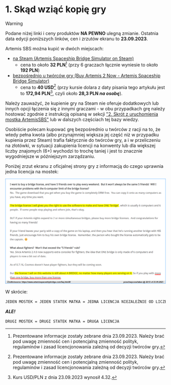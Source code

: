 # 1. Skąd wziąć kopię gry

> [!WARNING]
> Podane niżej linki i ceny produktów **NA PEWNO** ulegną zmianie. Ostatnia data edycji poniższych linków, cen i zrzutów ekranu to **23.09.2023**.

Artemis SBS można kupić w dwóch miejscach:

- [na Steam (Artemis Spaceship Bridge Simulator on Steam)](https://store.steampowered.com/app/247350/)
  - cena to około **32 PLN**[^1] (przy 6 graczach łącznie wyniesie to około **192 PLN**)
- [bezpośrednio u twórców gry (Buy Artemis 2 Now - Artemis Spaceship Bridge Simulator)](https://www.artemisspaceshipbridge.com/buy-artemis-2-now.html#/)
  - cena to **40 USD**[^1] (przy kursie dolara z daty pisania tego artykułu jest to **172,94 PLN**[^2], czyli około **28,3 PLN _na osobę_**).

Należy zauważyć, że kupienie gry na Steam nie oferuje dodatkowych lub innych opcji łączenia się z innymi graczami - w obu przypadkach grę należy hostować zgodnie z instrukcją opisaną w sekcji ["2. Skrót z uruchomienia mostka ArtemisSBS"](/content/2-skrot-z-uruchomienia-mostka-artemissbs.md) lub w dalszych częściach tej bazy wiedzy.

Osobiście polecam kupować grę bezpośrednio u twórców z racji na to, że wtedy pełna kwota (albo przynajmniej większa jej część niż w przypadku kupienia przez Steam) trafia faktycznie do twórców gry, a i w przeliczeniu na złotówki, w sytuacji zakupienia licencji na konwenty lub dla większej liczby znajomych (6+) wychodzi to trochę taniej i jest to znacznie wygodniejsze w późniejszym zarządzaniu.

Poniżej zrzut ekranu z oficjalnej strony gry z informacją do czego uprawnia jedna licencja na mostek:

![Screenshot1](/content/img/2-faq-screen1.png)

W skrócie:

```txt
JEDEN MOSTEK = JEDEN STATEK MATKA = JEDNA LICENCJA NIEZALEŻNIE OD LICZBY GRACZY
```

***ALE!***

```txt
DRUGI MOSTEK = DRUGI STATEK MATKA = DRUGA LICENCJA
```

[^1]: Prezentowane informacje zostały zebrane dnia 23.09.2023. Należy brać pod uwagę zmienność cen i potencjalną zmienność polityk, regulaminów i zasad licencjonowania zależną od decyzji twórców gry.
[^2]: Kurs USD/PLN z dnia 23.09.2023 wynosił 4.32.
